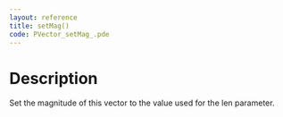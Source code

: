 ```yaml
---
layout: reference
title: setMag()
code: PVector_setMag_.pde
---
```


# Description

Set the magnitude of this vector to the value used for the len parameter.


